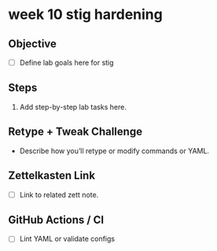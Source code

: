 # week 10 stig hardening

## Objective
- [ ] Define lab goals here for stig

## Steps
1. Add step-by-step lab tasks here.

## Retype + Tweak Challenge
- Describe how you’ll retype or modify commands or YAML.

## Zettelkasten Link
- [ ] Link to related zett note.

## GitHub Actions / CI
- [ ] Lint YAML or validate configs
